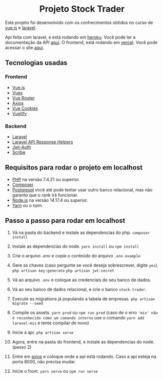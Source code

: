 <h1 align="center">
    Projeto Stock Trader
</h1>

Este projeto foi desenvolvido com os conhecimentos obtidos no curso de [vue.js](https://www.udemy.com/course/vue-js-completo/) e [laravel](https://www.udemy.com/course/curso-completo-do-desenvolvedor-laravel/).

Api feita com laravel, e está rodando em [heroku](https://www.heroku.com/). Você pode ler a documentação da API [aqui](https://api-projeto-3.herokuapp.com/docs/).
O frontend, está rodando em [vercel](https://vercel.com/). Você pode acessar o site [aqui](https://stocktrader-bay.vercel.app/).

## Tecnologias usadas

### **Frontend**

- [Vue.js](https://vuejs.org/)
- [Vuex](https://vuex.vuejs.org/)
- [Vue Router](https://router.vuejs.org/)
- [Axios](https://axios-http.com/docs/intro)
- [Vue Cookies](https://www.npmjs.com/package/vue-cookies)
- [Vuetify](https://vuetifyjs.com/)

### **Backend**

- [Laravel](https://laravel.com/)
- [Laravel API Response Helpers](https://github.com/f9webltd/laravel-api-response-helpers)
- [Jwt-Auth](https://github.com/tymondesigns/jwt-auth)
- [Scribe](https://scribe.knuckles.wtf/)

## Requisitos para rodar o projeto em localhost

- [PHP](https://php.net/) na versão 7.4.21 ou superior.
- [Composer](https://getcomposer.org/).
- [Postgresql](https://www.postgresql.org/) você até pode tentar usar outro banco relacional, mas não garanto que o rank irá funcionar.
- [Node.js](https://nodejs.org/en/) na versão 14.17.4 ou superior.
- [Yarn](https://yarnpkg.com/) ou o npm.

## Passo a passo para rodar em localhost

1. Vá na pasta do backend e instale as dependencias do php.
  ``composer install``

2. Instale as dependencias do node.
   ``yarn install`` ou ``npm install``

3. Crie o arquivo *.env* e copie o conteúdo do arquivo `.env.example`
4. Gere as chaves (caso pergunte se você deseja sobrescrever, digite `yes`).
   ``php artisan key:generate``
   ``php artisan jwt:secret``
5. Vá ao arquivo `.env` e coloque as credenciais do seu banco de dados.
6. Vá ao seu banco de dados relacional, e crie o banco `stock-trader`.
7. Execute as migrations já populando a tabela de empresas.
   ``php artisan migrate --seed``
8. Compile os assets.
   ``yarn prod`` ou ``npm run prod``
   (caso de o erro `'mix' não é reconhecido como um comando interno` use o comando `yarn add laravel-mix` e tente compilar de novo)
9. Inicie a api.
    ``php artisan serve``
10. Agora, entre na pasta do frontend, e instale as dependencias do node. (passo 2)
11. Entre em [axios](/frontend/src/plugins/axios.js) e coloque onde a api está rodando. Caso a api esteja na porta 8000, não precisa mudar.
12. Inicie o front.
    ``yarn serve`` ou ``npm run serve``
